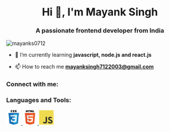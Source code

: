 <h1 align="center">Hi 👋, I'm Mayank Singh</h1>
<h3 align="center">A passionate frontend developer from India</h3>

<p align="left"> <img src="https://komarev.com/ghpvc/?username=mayanks0712&label=Profile%20views&color=0e75b6&style=flat" alt="mayanks0712" /> </p>

- 🌱 I’m currently learning **javascript, node.js and react.js**

- 📫 How to reach me **mayanksingh7122003@gmail.com**

<h3 align="left">Connect with me:</h3>
<p align="left">
</p>

<h3 align="left">Languages and Tools:</h3>
<p align="left"> <a href="https://www.w3schools.com/css/" target="_blank" rel="noreferrer"> <img src="https://raw.githubusercontent.com/devicons/devicon/master/icons/css3/css3-original-wordmark.svg" alt="css3" width="40" height="40"/> </a> <a href="https://www.w3.org/html/" target="_blank" rel="noreferrer"> <img src="https://raw.githubusercontent.com/devicons/devicon/master/icons/html5/html5-original-wordmark.svg" alt="html5" width="40" height="40"/> </a> <a href="https://developer.mozilla.org/en-US/docs/Web/JavaScript" target="_blank" rel="noreferrer"> <img src="https://raw.githubusercontent.com/devicons/devicon/master/icons/javascript/javascript-original.svg" alt="javascript" width="40" height="40"/> </a> </p>
